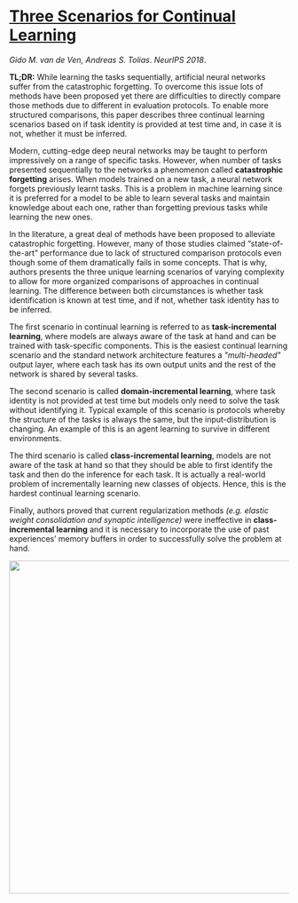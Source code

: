 # [Three Scenarios for Continual Learning](https://arxiv.org/abs/1904.07734)
*Gido M. van de Ven, Andreas S. Tolias*. *NeurIPS 2018*.

**TL;DR:** While learning the tasks sequentially, artificial neural networks suffer from the catastrophic forgetting. 
To overcome this issue lots of methods have been proposed yet there are difficulties to directly compare those methods due to different
in evaluation protocols. To enable more structured comparisons, this paper describes three continual learning scenarios based on if task 
identity is provided at test time and, in case it is not, whether it must be inferred.

Modern, cutting-edge deep neural networks may be taught to perform impressively on a range of specific tasks. However, when number of tasks presented
sequentially to the networks a phenomenon called **catastrophic forgetting** arises. When models trained on a new task, a neural network forgets 
previously learnt tasks. This is a problem in machine learning since it is preferred for a model to be able to learn several tasks and maintain knowledge
about each one, rather than forgetting previous tasks while learning the new ones. 

In the literature, a great deal of methods have been proposed to alleviate catastrophic forgetting. However, many of those studies claimed 
“state-of-the-art” performance due to lack of structured comparison protocols even though some of them dramatically fails in some concepts. 
That is why, authors presents the three unique learning scenarios of varying complexity to allow for more organized comparisons of approaches 
in continual learning. The difference between both circumstances is whether task identification is known at test time, and if not, whether task identity 
has to be inferred.

The first scenario in continual learning is referred to as **task-incremental learning**, where models are always aware of the task at hand and can be 
trained with task-specific components. This is the easiest continual learning scenario and the standard network architecture features a *"multi-headed"* 
output layer, where each task has its own output units and the rest of the network is shared by several tasks. 

The second scenario is called **domain-incremental learning**, where task identity is not provided at test time but models only need to solve the task 
without identifying it. Typical example of this scenario is protocols whereby the structure of the tasks is always the same, but the input-distribution 
is changing. An example of this is an agent learning to survive in different environments. 

The third scenario is called **class-incremental learning**, models are not aware of the task at hand so that they should be able to first identify the task
and then do the inference for each task. It is actually a real-world problem of incrementally learning new classes of objects. Hence, this is the hardest 
continual learning scenario.

Finally, authors proved that current regularization methods *(e.g. elastic weight consolidation and synaptic intelligence)* were ineffective 
in **class-incremental learning** and it is necessary to incorporate the use of past experiences’ memory buffers in order to successfully solve 
the problem at hand.

<p align="center">
  <img src="https://github.com/muratonuryildirim/muratonuryildirim.github.io/blob/master/paper_figs/cl_scenarios.png?raw=true" width=600>
</p>

